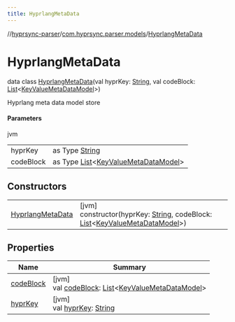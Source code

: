 ```yaml
---
title: HyprlangMetaData
---
```

//[hyprsync-parser](../../../index.html)/[com.hyprsync.parser.models](../index.html)/[HyprlangMetaData](index.html)



# HyprlangMetaData

data class [HyprlangMetaData](index.html)(val hyprKey: [String](https://kotlinlang.org/api/core/kotlin-stdlib/kotlin/-string/index.html), val codeBlock: [List](https://kotlinlang.org/api/core/kotlin-stdlib/kotlin.collections/-list/index.html)&lt;[KeyValueMetaDataModel](../-key-value-meta-data-model/index.html)&gt;)

Hyprlang meta data model store



#### Parameters


jvm

| | |
|---|---|
| hyprKey | as Type [String](https://kotlinlang.org/api/core/kotlin-stdlib/kotlin/-string/index.html) |
| codeBlock | as Type [List](https://kotlinlang.org/api/core/kotlin-stdlib/kotlin.collections/-list/index.html)<[KeyValueMetaDataModel](../-key-value-meta-data-model/index.html)> |



## Constructors


| | |
|---|---|
| [HyprlangMetaData](-hyprlang-meta-data.html) | [jvm]<br>constructor(hyprKey: [String](https://kotlinlang.org/api/core/kotlin-stdlib/kotlin/-string/index.html), codeBlock: [List](https://kotlinlang.org/api/core/kotlin-stdlib/kotlin.collections/-list/index.html)&lt;[KeyValueMetaDataModel](../-key-value-meta-data-model/index.html)&gt;) |


## Properties


| Name | Summary |
|---|---|
| [codeBlock](code-block.html) | [jvm]<br>val [codeBlock](code-block.html): [List](https://kotlinlang.org/api/core/kotlin-stdlib/kotlin.collections/-list/index.html)&lt;[KeyValueMetaDataModel](../-key-value-meta-data-model/index.html)&gt; |
| [hyprKey](hypr-key.html) | [jvm]<br>val [hyprKey](hypr-key.html): [String](https://kotlinlang.org/api/core/kotlin-stdlib/kotlin/-string/index.html) |
